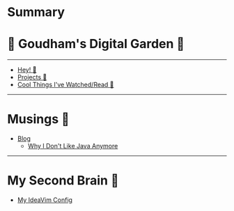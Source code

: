 # Summary

# 🌳 Goudham's Digital Garden 🌳

---

- [Hey! 👋](index.md)
- [Projects 🦀]()
- [Cool Things I've Watched/Read 📓]()

---

# Musings 📝

- [Blog]()
    - [Why I Don't Like Java Anymore]()

---

# My Second Brain 🧠

- [My IdeaVim Config]()